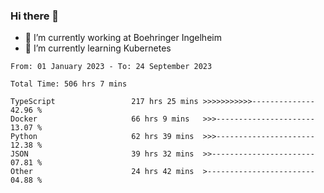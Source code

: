 ### Hi there 👋
- 🔭 I’m currently working at Boehringer Ingelheim
- 🌱 I’m currently learning Kubernetes

 
<!--START_SECTION:waka-->

```text
From: 01 January 2023 - To: 24 September 2023

Total Time: 506 hrs 7 mins

TypeScript                 217 hrs 25 mins >>>>>>>>>>>--------------   42.96 %
Docker                     66 hrs 9 mins   >>>----------------------   13.07 %
Python                     62 hrs 39 mins  >>>----------------------   12.38 %
JSON                       39 hrs 32 mins  >>-----------------------   07.81 %
Other                      24 hrs 42 mins  >------------------------   04.88 %
```

<!--END_SECTION:waka-->

 
